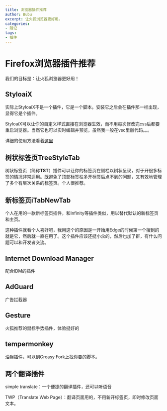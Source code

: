 ```yaml
---
title: 浏览器插件推荐
author: Bubu
excerpt: 让火狐浏览器更好用。 
categories: 
- 随记
tags:  
- 插件
---
```

# Firefox浏览器插件推荐

我们的目标是：让火狐浏览器更好用！

## StyloaiX

实际上StyloaiX不是一个插件，它是一个脚本。安装它之后会在插件那一栏出现，显得它是个插件。

StyloaiX可以让你的自定义样式直接在浏览器生效，而不用每次修改完css后都要重启浏览器。当然它也可以实时编辑并预览，虽然我一般在vsc里敲代码。。。

详细的使用方法看着[这里](https://icloudnative.io/posts/customize-firefox/#自定义用户脚本)

## 树状标签页TreeStyleTab

树状标签页（简称**TST**）插件可以让你的标签页在侧栏以树状呈现，对于开很多标签的情况非常适用。既避免了顶部标签栏多开标签后点不到的问题，又有效地管理了多个有层次关系的标签页。个人很推荐。

## 新标签页iTabNewTab

个人在用的一款新标签页插件，和Infinity等插件类似，用以替代默认的新标签页和主页。

这种插件就看个人喜好吧，我用这个的原因是一开始用Edge的时候第一个搜到的就是它，然后就一直在用了。这个插件应该还挺小众的，然后也加了群，有什么问题可以和开发者交流。

## Internet Download Manager

配合IDM的插件

## AdGuard

广告拦截器

## Gesture

火狐推荐的鼠标手势插件，体验挺好的

## tempermonkey

油猴插件，可以到Greasy Fork上找你要的脚本。

## 两个翻译插件

simple translate：一个便捷的翻译插件，还可以听语音

TWP（Translate Web Page）：翻译页面用的，不用新开标签页，即时修改页面文本。

